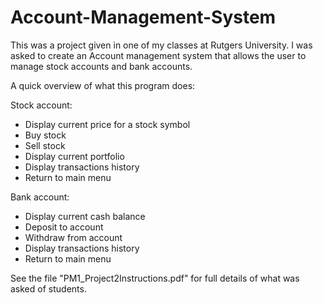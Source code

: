 # Account-Management-System
This was a project given in one of my classes at Rutgers University. I was asked to create an Account management system that allows the user to manage stock accounts and bank accounts. 

A quick overview of what this program does:

Stock account:

- Display current price for a stock symbol
- Buy stock
- Sell stock
- Display current portfolio
- Display transactions history
- Return to main menu


Bank account:
- Display current cash balance
- Deposit to account
- Withdraw from account
- Display transactions history
- Return to main menu



See the file "PM1_Project2Instructions.pdf" for full details of what was asked of students.  
